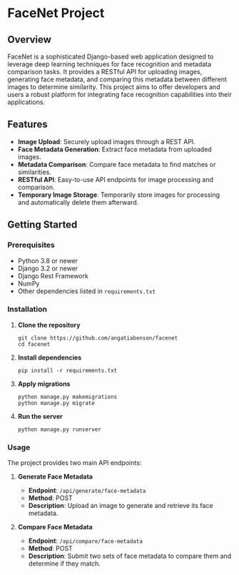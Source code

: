 # FaceNet Project

## Overview

FaceNet is a sophisticated Django-based web application designed to leverage deep learning techniques for face recognition and metadata comparison tasks. It provides a RESTful API for uploading images, generating face metadata, and comparing this metadata between different images to determine similarity. This project aims to offer developers and users a robust platform for integrating face recognition capabilities into their applications.

## Features

- **Image Upload**: Securely upload images through a REST API.
- **Face Metadata Generation**: Extract face metadata from uploaded images.
- **Metadata Comparison**: Compare face metadata to find matches or similarities.
- **RESTful API**: Easy-to-use API endpoints for image processing and comparison.
- **Temporary Image Storage**: Temporarily store images for processing and automatically delete them afterward.

## Getting Started

### Prerequisites

- Python 3.8 or newer
- Django 3.2 or newer
- Django Rest Framework
- NumPy
- Other dependencies listed in `requirements.txt`

### Installation

1. **Clone the repository**

   ```
   git clone https://github.com/angatiabenson/facenet
   cd facenet
   ```
   
2. **Install dependencies**

   ```
   pip install -r requirements.txt
   ```

3. **Apply migrations**

   ```
   python manage.py makemigrations
   python manage.py migrate
   ```

4. **Run the server**

   ```
   python manage.py runserver
   ```

### Usage

The project provides two main API endpoints:

1. **Generate Face Metadata**

   - **Endpoint**: `/api/generate/face-metadata`
   - **Method**: POST
   - **Description**: Upload an image to generate and retrieve its face metadata.

2. **Compare Face Metadata**

   - **Endpoint**: `/api/compare/face-metadata`
   - **Method**: POST
   - **Description**: Submit two sets of face metadata to compare them and determine if they match.
